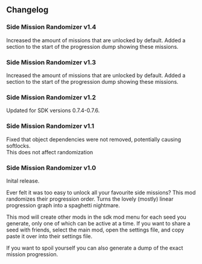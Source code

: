## Changelog

### Side Mission Randomizer v1.4
Increased the amount of missions that are unlocked by default.
Added a section to the start of the progression dump showing these missions.

### Side Mission Randomizer v1.3
Increased the amount of missions that are unlocked by default.
Added a section to the start of the progression dump showing these missions.

### Side Mission Randomizer v1.2
Updated for SDK versions 0.7.4-0.7.6.

### Side Mission Randomizer v1.1
Fixed that object dependencies were not removed, potentially causing softlocks.    
This does not affect randomization

### Side Mission Randomizer v1.0
Inital release.

Ever felt it was too easy to unlock all your favourite side missions? This mod randomizes their progression order. Turns the lovely (mostly) linear progression graph into a spaghetti nightmare.

This mod will create other mods in the sdk mod menu for each seed you generate, only one of which can be active at a time. If you want to share a seed with friends, select the main mod, open the settings file, and copy paste it over into their settings file.

If you want to spoil yourself you can also generate a dump of the exact mission progression.
